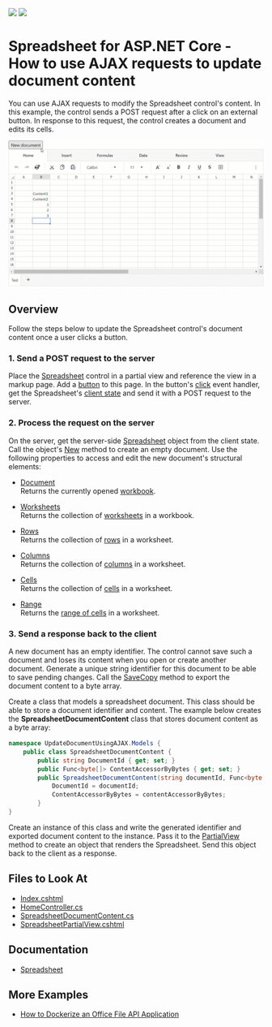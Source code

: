 <!-- default badges list -->
[![](https://img.shields.io/badge/Open_in_DevExpress_Support_Center-FF7200?style=flat-square&logo=DevExpress&logoColor=white)](https://supportcenter.devexpress.com/ticket/details/T1113523)
[![](https://img.shields.io/badge/📖_How_to_use_DevExpress_Examples-e9f6fc?style=flat-square)](https://docs.devexpress.com/GeneralInformation/403183)
<!-- default badges end -->
# Spreadsheet for ASP.NET Core - How to use AJAX requests to update document content

You can use AJAX requests to modify the Spreadsheet control's content. In this example, the control sends a POST request after a click on an external button. In response to this request, the control creates a document and edits its cells.

![ASP.NET Core Spreadsheet update the control's content](/images/update-spreadsheet-document.gif)

## Overview

Follow the steps below to update the Spreadsheet control's document content once a user clicks a button.

### 1. Send a POST request to the server

Place the [Spreadsheet](https://docs.devexpress.com/AspNetCore/400375/spreadsheet) control in a partial view and reference the view in a markup page. Add a [button](https://developer.mozilla.org/en-US/docs/Web/HTML/Element/input/button) to this page. In the button's [click](https://developer.mozilla.org/en-US/docs/Web/API/Element/click_event) event handler, get the Spreadsheet's [client state](https://docs.devexpress.com/AspNetCore/js-DevExpress.AspNetCore.Spreadsheet.Spreadsheet?p=netframework#js_devexpress_aspnetcore_spreadsheet_spreadsheet_getspreadsheetstate) and send it with a POST request to the server.

### 2. Process the request on the server

On the server, get the server-side [Spreadsheet](https://docs.devexpress.com/AspNet/DevExpress.Web.ASPxSpreadsheet.ASPxSpreadsheet?p=netframework) object from the client state. Call the object's [New](https://docs.devexpress.com/AspNet/DevExpress.Web.ASPxSpreadsheet.ASPxSpreadsheet.New?p=netframework) method to create an empty document. Use the following properties to access and edit the new document's structural elements:

* [Document](https://docs.devexpress.com/AspNet/DevExpress.Web.ASPxSpreadsheet.ASPxSpreadsheet.Document)  
Returns the currently opened [workbook](https://docs.devexpress.com/OfficeFileAPI/14921/spreadsheet-document-api/spreadsheet-document/workbook).

* [Worksheets](https://docs.devexpress.com/OfficeFileAPI/DevExpress.Spreadsheet.IWorkbook.Worksheets)  
Returns the collection of [worksheets](https://docs.devexpress.com/OfficeFileAPI/DevExpress.Spreadsheet.Worksheet) in a workbook.

* [Rows](https://docs.devexpress.com/OfficeFileAPI/DevExpress.Spreadsheet.Worksheet.Rows)  
Returns the collection of [rows](https://docs.devexpress.com/OfficeFileAPI/DevExpress.Spreadsheet.Row) in a worksheet.

* [Columns](https://docs.devexpress.com/OfficeFileAPI/DevExpress.Spreadsheet.Worksheet.Columns)  
Returns the collection of [columns](https://docs.devexpress.com/OfficeFileAPI/DevExpress.Spreadsheet.Column) in a worksheet.

* [Cells](https://docs.devexpress.com/OfficeFileAPI/DevExpress.Spreadsheet.Worksheet.Cells)  
Returns the collection of [cells](https://docs.devexpress.com/OfficeFileAPI/DevExpress.Spreadsheet.Cell) in a worksheet.

* [Range](https://docs.devexpress.com/OfficeFileAPI/DevExpress.Spreadsheet.Worksheet.Range)  
Returns the [range of cells](https://docs.devexpress.com/OfficeFileAPI/DevExpress.Spreadsheet.CellRange) in a worksheet.

### 3. Send a response back to the client

A new document has an empty identifier. The control cannot save such a document and loses its content when you open or create another document. Generate a unique string identifier for this document to be able to save pending changes. Call the [SaveCopy](https://docs.devexpress.com/AspNet/DevExpress.Web.Office.SpreadsheetDocumentInfo.SaveCopy?p=netframework) method to export the document content to a byte array.

Create a class that models a spreadsheet document. This class should be able to store a document identifier and content. The example below creates the **SpreadsheetDocumentContent** class that stores document content as a byte array:
 
```csharp
namespace UpdateDocumentUsingAJAX.Models {
    public class SpreadsheetDocumentContent {
        public string DocumentId { get; set; }
        public Func<byte[]> ContentAccessorByBytes { get; set; }
        public SpreadsheetDocumentContent(string documentId, Func<byte[]> contentAccessorByBytes) {
            DocumentId = documentId;
            ContentAccessorByBytes = contentAccessorByBytes;
        }
}
```

Create an instance of this class and write the generated identifier and exported document content to the instance. Pass it to the [PartialView](https://docs.microsoft.com/en-us/dotnet/api/system.web.mvc.controller.partialview?view=aspnet-mvc-5.2) method to create an object that renders the Spreadsheet. Send this object back to the client as a response.

## Files to Look At

- [Index.cshtml](./CS/UpdateDocumentUsingAJAX/Views/Home/Index.cshtml)
- [HomeController.cs](./CS/UpdateDocumentUsingAJAX/Controllers/HomeController.cs)
- [SpreadsheetDocumentContent.cs](./CS/UpdateDocumentUsingAJAX/Models/SpreadsheetDocumentContent.cs)
- [SpreadsheetPartialView.cshtml](./CS/UpdateDocumentUsingAJAX/Views/Home/SpreadsheetPartialView.cshtml)

## Documentation

- [Spreadsheet](https://docs.devexpress.com/AspNetCore/400375/spreadsheet)

## More Examples

- [How to Dockerize an Office File API Application](https://github.com/DevExpress-Examples/dockerize-office-file-api-app)
